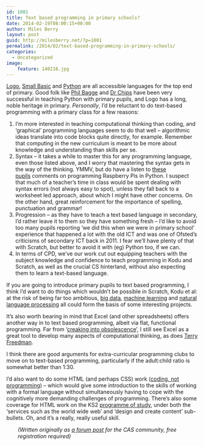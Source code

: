 ```yaml
---
id: 1001
title: Text based programming in primary schools?
date: 2014-02-19T08:00:15+00:00
author: Miles Berry
layout: post
guid: http://milesberry.net/?p=1001
permalink: /2014/02/text-based-programming-in-primary-schools/
categories:
  - Uncategorized
image:
    feature: 140216.jpg
---
```

[Logo](http://www.calormen.com/jslogo/), [Small Basic](http://smallbasic.com/) and [Python](http://openbookproject.net/thinkcs/python/english3e/hello_little_turtles.html) are all accessible languages for the top end of primary. Good folk like [Phil Bagge](http://www.pythoncode.co.uk/) and [Dr Chips](http://primarycomputing.co.uk/python-resources/) have been very successful in teaching Python with primary pupils, and Logo has a long, noble heritage in primary. _Personally_, I’d be reluctant to do text-based programming with a primary class for a few reasons:

  1. I’m more interested in teaching computational thinking than coding, and ‘graphical’ programming languages seem to do that well &#8211; algorithmic ideas translate into code blocks quite directly, for example. Remember that computing in the new curriculum is meant to be more about knowledge and understanding than skills per se.
  2. Syntax &#8211; it takes a while to master this for any programming language, even those listed above, and I worry that mastering the syntax gets in the way of the thinking. YMMV, but do have a listen to [these pupils](http://www.bbc.co.uk/news/technology-18301670) comments on programming Raspberry Pis in Python. I suspect that much of a teacher&#8217;s time in class would be spent dealing with syntax errors (not always easy to spot), unless they fall back to a worksheet led approach, about which I might have other concerns. On the other hand, great reinforcement for the importance of spelling, punctuation and grammar!
  3. Progression &#8211; as they have to teach a text based language in secondary, I’d rather leave it to them so they have something fresh &#8211; I’d like to avoid too many pupils reporting ‘we did this when we were in primary school’ experience that happened a lot with the old ICT and was one of Ofsted’s criticisms of secondary ICT back in 2011. I fear we’ll have plenty of that with Scratch, but better to avoid it with (eg) Python too, if we can.
  4. In terms of CPD, we’ve our work cut out equipping teachers with the subject knowledge and confidence to teach programming in Kodu and Scratch, as well as the crucial CS hinterland, without also expecting them to learn a text-based language.

If you are going to introduce primary pupils to text based programming, I think I’d want to do things which wouldn’t be possible in Scratch, Kodu et al: at the risk of being far too ambitious, [big data](http://pandas.pydata.org/), [machine learning](http://scikit-learn.org/stable/) and [natural language processing](http://www.nltk.org/) all could form the basis of some interesting projects.

It’s also worth bearing in mind that Excel (and other spreadsheets) offers another way in to text based programming, albeit via flat, functional programming. Far from ‘[creaking into obsolescence](https://www.gov.uk/government/speeches/michael-gove-speaks-about-computing-and-education-technology)’, I still see Excel as a great tool to develop many aspects of computational thinking, as does [Terry Freedman](http://www.ictineducation.org/home-page/2013/11/4/computational-thinking-and-spreadsheets.html).

I think there are good arguments for extra-curricular programming clubs to move on to text-based programming, particularly if the adult:child ratio is somewhat better than 1:30.

I’d also want to do some HTML (and perhaps CSS) work ([coding, not programming](http://community.computingatschool.org.uk/forums/63/topics/1612#post_20716)) &#8211; which would give some introduction to the skills of working with a formal language without simultaneously having to cope with the cognitively more demanding challenges of programming. There’s also some coverage for HTML work on the KS2 [programme of study](https://www.gov.uk/government/publications/national-curriculum-in-england-computing-programmes-of-study/national-curriculum-in-england-computing-programmes-of-study#key-stage-2), under both the ‘services such as the world wide web’ and ‘design and create content’ sub-bullets. Oh, and it’s a really, really useful skill.

<p style="padding-left: 30px;">
  <em>(Written originally as <a href="http://community.computingatschool.org.uk/forums/3/topics/2255#post_25960">a forum post</a> for the CAS community, free registration required)</em>
</p>
